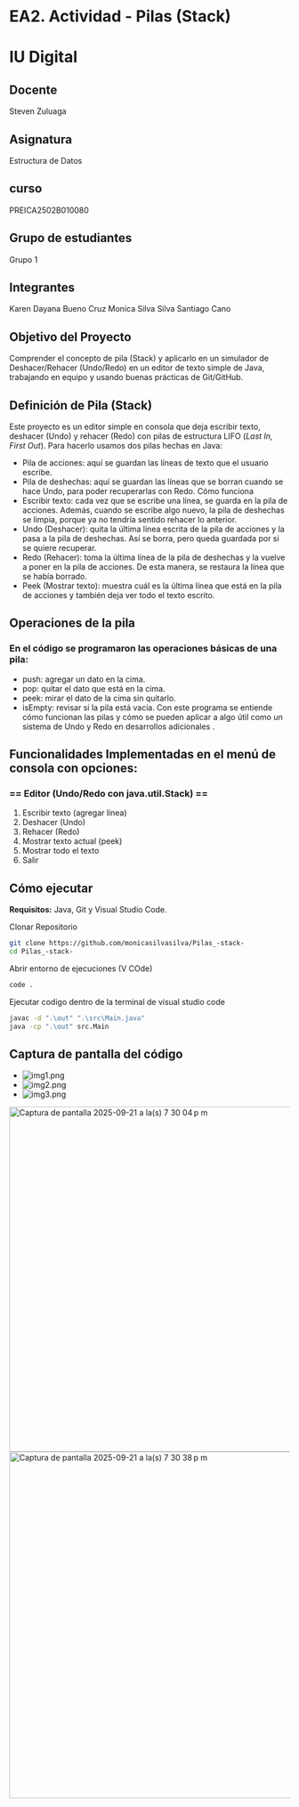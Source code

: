 # EA2. Actividad - Pilas (Stack)

# IU Digital 
## Docente
Steven Zuluaga

## Asignatura
Estructura de Datos

## curso
PREICA2502B010080

## Grupo de estudiantes 
Grupo 1

## Integrantes
Karen Dayana Bueno Cruz
Monica Silva Silva
Santiago Cano

## Objetivo del Proyecto
Comprender el concepto de pila (Stack) y aplicarlo en un simulador de Deshacer/Rehacer (Undo/Redo) en un editor de texto simple de Java, trabajando en equipo y usando buenas prácticas de Git/GitHub.

## Definición de Pila (Stack)
Este proyecto es un editor simple en consola que deja escribir texto, deshacer (Undo) y rehacer (Redo) con pilas de estructura LIFO (*Last In, First Out*).
Para hacerlo usamos dos pilas hechas en Java:
- Pila de acciones: aquí se guardan las líneas de texto que el usuario escribe.
- Pila de deshechas: aquí se guardan las líneas que se borran cuando se hace Undo, para poder recuperarlas con Redo.
Cómo funciona
- Escribir texto: cada vez que se escribe una línea, se guarda en la pila de acciones. Además, cuando se escribe algo nuevo, la pila de deshechas se limpia, porque ya no tendría sentido rehacer lo anterior.
- Undo (Deshacer): quita la última línea escrita de la pila de acciones y la pasa a la pila de deshechas. Así se borra, pero queda guardada por si se quiere recuperar.
- Redo (Rehacer): toma la última línea de la pila de deshechas y la vuelve a poner en la pila de acciones. De esta manera, se restaura la línea que se había borrado.
- Peek (Mostrar texto): muestra cuál es la última línea que está en la pila de acciones y también deja ver todo el texto escrito.
## Operaciones de la pila
### En el código se programaron las operaciones básicas de una pila:
- push: agregar un dato en la cima.
- pop: quitar el dato que está en la cima.
- peek: mirar el dato de la cima sin quitarlo.
- isEmpty: revisar si la pila está vacía.
Con este programa se entiende cómo funcionan las pilas y cómo se pueden aplicar a algo útil como un sistema de Undo y Redo en desarrollos adicionales .

## Funcionalidades Implementadas en el menú de consola con opciones:
### == Editor (Undo/Redo con java.util.Stack) ==
1. Escribir texto (agregar línea)
2. Deshacer (Undo)
3. Rehacer (Redo)
4. Mostrar texto actual (peek)
5. Mostrar todo el texto
6. Salir

## Cómo ejecutar
**Requisitos:** Java, Git y Visual Studio Code.

Clonar Repositorio
```bash
git clone https://github.com/monicasilvasilva/Pilas_-stack-
cd Pilas_-stack-
```

Abrir entorno de ejecuciones (V COde)
```bash
code .
```

Ejecutar codigo dentro de la terminal de visual studio code 
```bash
javac -d ".\out" ".\src\Main.java"
java -cp ".\out" src.Main
```

## Captura de pantalla del código
- ![img1.png](img1.png)
- ![img2.png](img2.png)
- ![img3.png](img3.png)
<img width="1383" height="620" alt="Captura de pantalla 2025-09-21 a la(s) 7 30 04 p m" src="https://github.com/user-attachments/assets/e4dac7e8-599c-4053-8c19-000695cfe747" />
<img width="1384" height="623" alt="Captura de pantalla 2025-09-21 a la(s) 7 30 38 p m" src="https://github.com/user-attachments/assets/8dc20f25-24b0-44a0-87b8-b5ebccbab9b9" />




